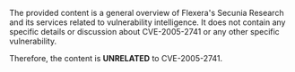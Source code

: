 The provided content is a general overview of Flexera's Secunia Research and its services related to vulnerability intelligence. It does not contain any specific details or discussion about CVE-2005-2741 or any other specific vulnerability.

Therefore, the content is **UNRELATED** to CVE-2005-2741.